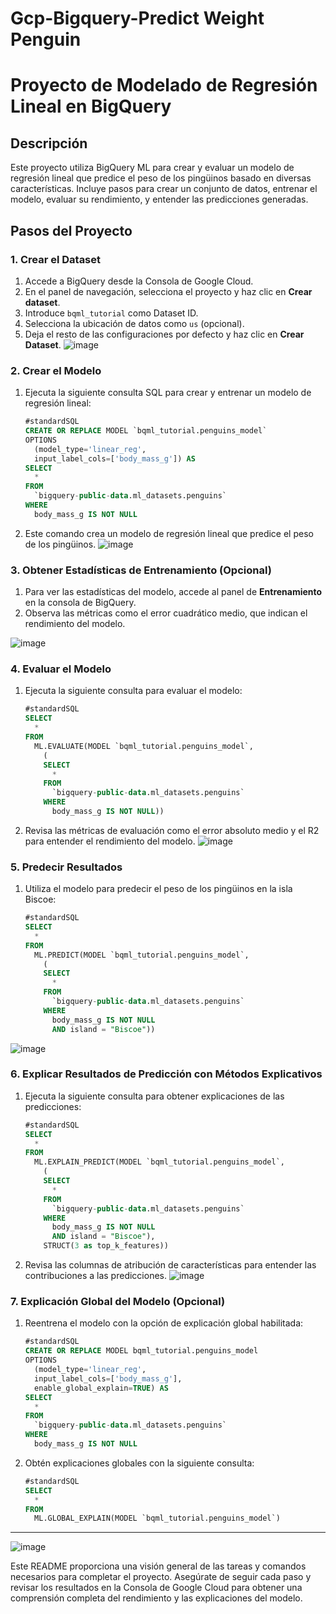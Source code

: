 # Gcp-Bigquery-Predict Weight Penguin
# Proyecto de Modelado de Regresión Lineal en BigQuery

## Descripción

Este proyecto utiliza BigQuery ML para crear y evaluar un modelo de regresión lineal que predice el peso de los pingüinos basado en diversas características. Incluye pasos para crear un conjunto de datos, entrenar el modelo, evaluar su rendimiento, y entender las predicciones generadas.

## Pasos del Proyecto

### 1. Crear el Dataset

1. Accede a BigQuery desde la Consola de Google Cloud.
2. En el panel de navegación, selecciona el proyecto y haz clic en **Crear dataset**.
3. Introduce `bqml_tutorial` como Dataset ID.
4. Selecciona la ubicación de datos como `us` (opcional).
5. Deja el resto de las configuraciones por defecto y haz clic en **Crear Dataset**.
![image](https://github.com/user-attachments/assets/e5a06335-b823-4ab8-bc81-72572b40ae7a)

### 2. Crear el Modelo

1. Ejecuta la siguiente consulta SQL para crear y entrenar un modelo de regresión lineal:

    ```sql
    #standardSQL
    CREATE OR REPLACE MODEL `bqml_tutorial.penguins_model`
    OPTIONS
      (model_type='linear_reg',
      input_label_cols=['body_mass_g']) AS
    SELECT
      *
    FROM
      `bigquery-public-data.ml_datasets.penguins`
    WHERE
      body_mass_g IS NOT NULL
    ```

2. Este comando crea un modelo de regresión lineal que predice el peso de los pingüinos.
![image](https://github.com/user-attachments/assets/7b9e4478-4ef4-48d1-b039-ece297bd87a1)

### 3. Obtener Estadísticas de Entrenamiento (Opcional)

1. Para ver las estadísticas del modelo, accede al panel de **Entrenamiento** en la consola de BigQuery.
2. Observa las métricas como el error cuadrático medio, que indican el rendimiento del modelo.

![image](https://github.com/user-attachments/assets/d0fe3cd4-6158-480a-87c5-16a45f2a990b)

### 4. Evaluar el Modelo

1. Ejecuta la siguiente consulta para evaluar el modelo:

    ```sql
    #standardSQL
    SELECT
      *
    FROM
      ML.EVALUATE(MODEL `bqml_tutorial.penguins_model`,
        (
        SELECT
          *
        FROM
          `bigquery-public-data.ml_datasets.penguins`
        WHERE
          body_mass_g IS NOT NULL))
    ```

2. Revisa las métricas de evaluación como el error absoluto medio y el R2 para entender el rendimiento del modelo.
![image](https://github.com/user-attachments/assets/bdb77848-c26f-4f43-bcb9-aae820e04f38)

### 5. Predecir Resultados

1. Utiliza el modelo para predecir el peso de los pingüinos en la isla Biscoe:

    ```sql
    #standardSQL
    SELECT
      *
    FROM
      ML.PREDICT(MODEL `bqml_tutorial.penguins_model`,
        (
        SELECT
          *
        FROM
          `bigquery-public-data.ml_datasets.penguins`
        WHERE
          body_mass_g IS NOT NULL
          AND island = "Biscoe"))
    ```
![image](https://github.com/user-attachments/assets/02f384b7-5528-4558-903f-c5e007cef46e)

### 6. Explicar Resultados de Predicción con Métodos Explicativos

1. Ejecuta la siguiente consulta para obtener explicaciones de las predicciones:

    ```sql
    #standardSQL
    SELECT
      *
    FROM
      ML.EXPLAIN_PREDICT(MODEL `bqml_tutorial.penguins_model`,
        (
        SELECT
          *
        FROM
          `bigquery-public-data.ml_datasets.penguins`
        WHERE
          body_mass_g IS NOT NULL
          AND island = "Biscoe"),
        STRUCT(3 as top_k_features))
    ```

2. Revisa las columnas de atribución de características para entender las contribuciones a las predicciones.
![image](https://github.com/user-attachments/assets/990c9d4b-c93e-43dc-8bf7-81d59a1515ef)

### 7. Explicación Global del Modelo (Opcional)

1. Reentrena el modelo con la opción de explicación global habilitada:

    ```sql
    #standardSQL
    CREATE OR REPLACE MODEL bqml_tutorial.penguins_model
    OPTIONS
      (model_type='linear_reg',
      input_label_cols=['body_mass_g'],
      enable_global_explain=TRUE) AS
    SELECT
      *
    FROM
      `bigquery-public-data.ml_datasets.penguins`
    WHERE
      body_mass_g IS NOT NULL
    ```

2. Obtén explicaciones globales con la siguiente consulta:

    ```sql
    #standardSQL
    SELECT
      *
    FROM
      ML.GLOBAL_EXPLAIN(MODEL `bqml_tutorial.penguins_model`)
    ```

---
![image](https://github.com/user-attachments/assets/cc1e9bd1-a74c-4db8-aac9-ad2888a33e73)

Este README proporciona una visión general de las tareas y comandos necesarios para completar el proyecto. Asegúrate de seguir cada paso y revisar los resultados en la Consola de Google Cloud para obtener una comprensión completa del rendimiento y las explicaciones del modelo.
